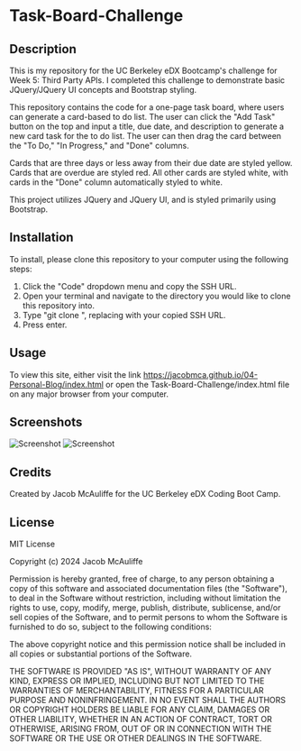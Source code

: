 # Task-Board-Challenge

## Description

This is my repository for the UC Berkeley eDX Bootcamp's challenge for Week 5: Third Party APIs. I completed this challenge to demonstrate basic JQuery/JQuery UI concepts and Bootstrap styling.

This repository contains the code for a one-page task board, where users can generate a card-based to do list. The user can click the "Add Task" button on the top and input a title, due date, and description to generate a new card task for the to do list. The user can then drag the card between the "To Do," "In Progress," and "Done" columns.

Cards that are three days or less away from their due date are styled yellow. Cards that are overdue are styled red. All other cards are styled white, with cards in the "Done" column automatically styled to white.

This project utilizes JQuery and JQuery UI, and is styled primarily using Bootstrap.

## Installation

To install, please clone this repository to your computer using the following steps:

1. Click the "Code" dropdown menu and copy the SSH URL.
2. Open your terminal and navigate to the directory you would like to clone this repository into.
3. Type "git clone <paste SSH URL>", replacing <paste SSH URL> with your copied SSH URL.
4. Press enter.

## Usage

To view this site, either visit the link <https://jacobmca.github.io/04-Personal-Blog/index.html> or open the Task-Board-Challenge/index.html file on any major browser from your computer.

## Screenshots

![Screenshot](assets/images/screenshot-1.png)
![Screenshot](assets/images/screenshot-2.png)

## Credits

Created by Jacob McAuliffe for the UC Berkeley eDX Coding Boot Camp.

## License

MIT License

Copyright (c) 2024 Jacob McAuliffe

Permission is hereby granted, free of charge, to any person obtaining a copy
of this software and associated documentation files (the "Software"), to deal
in the Software without restriction, including without limitation the rights
to use, copy, modify, merge, publish, distribute, sublicense, and/or sell
copies of the Software, and to permit persons to whom the Software is
furnished to do so, subject to the following conditions:

The above copyright notice and this permission notice shall be included in all
copies or substantial portions of the Software.

THE SOFTWARE IS PROVIDED "AS IS", WITHOUT WARRANTY OF ANY KIND, EXPRESS OR
IMPLIED, INCLUDING BUT NOT LIMITED TO THE WARRANTIES OF MERCHANTABILITY,
FITNESS FOR A PARTICULAR PURPOSE AND NONINFRINGEMENT. IN NO EVENT SHALL THE
AUTHORS OR COPYRIGHT HOLDERS BE LIABLE FOR ANY CLAIM, DAMAGES OR OTHER
LIABILITY, WHETHER IN AN ACTION OF CONTRACT, TORT OR OTHERWISE, ARISING FROM,
OUT OF OR IN CONNECTION WITH THE SOFTWARE OR THE USE OR OTHER DEALINGS IN THE
SOFTWARE.

